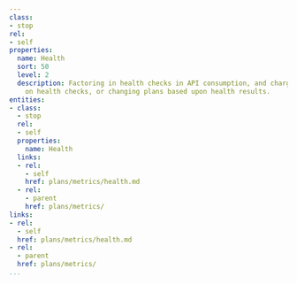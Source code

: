 ```yaml
---
class:
- stop
rel:
- self
properties:
  name: Health
  sort: 50
  level: 2
  description: Factoring in health checks in API consumption, and charging specifically
    on health checks, or changing plans based upon health results.
entities:
- class:
  - stop
  rel:
  - self
  properties:
    name: Health
  links:
  - rel:
    - self
    href: plans/metrics/health.md
  - rel:
    - parent
    href: plans/metrics/
links:
- rel:
  - self
  href: plans/metrics/health.md
- rel:
  - parent
  href: plans/metrics/
...
```

